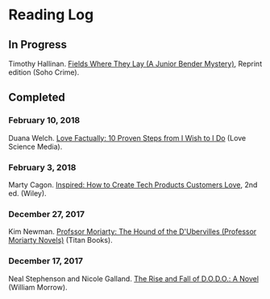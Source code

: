 # Reading Log

## In Progress

Timothy Hallinan. [Fields Where They Lay (A Junior Bender Mystery)](http://a.co/8krn4Xi), Reprint edition (Soho Crime).

## Completed

### February 10, 2018

Duana Welch. [Love Factually: 10 Proven Steps from I Wish to I Do](http://a.co/4bQNQqA) (Love Science Media).

### February 3, 2018

Marty Cagon. [Inspired: How to Create Tech Products Customers Love](http://a.co/cqp68wd), 2nd ed. (Wiley).

### December 27, 2017

Kim Newman. [Profssor Moriarty: The Hound of the D'Ubervilles (Professor Moriarty Novels)](http://a.co/68ARg0l) (Titan Books).

### December 17, 2017

Neal Stephenson and Nicole Galland. [The Rise and Fall of D.O.D.O.: A Novel](http://a.co/6228obZ) (William Morrow).


